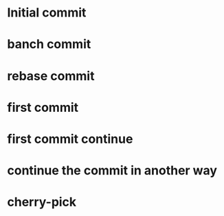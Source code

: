 # Initial commit



# banch commit





# rebase commit






# first commit
# first commit continue
# continue the commit in another way


# cherry-pick
